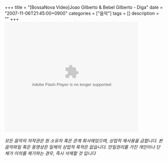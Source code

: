 +++
title = "[BossaNova Video]Joao Gilberto & Bebel Gilberto - Diga"
date = "2007-11-06T21:45:00+0900"
categories = ["음악"]
tags = []
description = ""
+++
<span class="copyright_entry" style="display:block;" title="[BossaNova Video]Joao Gilberto &amp; Bebel Gilberto - Diga@@**@@http://shed.egloos.com/1663009"></span>
<embed src="http://pds7.egloos.com/pds/200711/06/82/player.swf?file=http://shed.springnote.com/pages/180995/attachments/255004" type="application/x-shockwave-flash" wmode="transparent" height="350" width="425">
<br>
<br>*모든 음악의 저작권은 원 소유자 혹은 관계 회사에있으며, 상업적 재사용을 금합니다. 본 음악파일 혹은 동영상은 일체의 상업적 목적은 없습니다. 만일권리를 가진 개인이나 단체가 이의를 제기하는 경우, 즉시 삭제할 것 입니다* 
<!--
       <rdf:RDF xmlns:rdf="http://www.w3.org/1999/02/22-rdf-syntax-ns#"
		    xmlns:dc="http://purl.org/dc/elements/1.1/"
		    xmlns:trackback="http://madskills.com/public/xml/rss/module/trackback/">
       <rdf:Description
	        rdf:about="http://shed.egloos.com/1663009"
	        dc:identifier="http://shed.egloos.com/1663009"
	        dc:title="[BossaNova Video]Joao Gilberto &amp; Bebel Gilberto - Diga"
	        trackback:ping="http://shed.egloos.com/tb/1663009"/>
       </rdf:RDF>
       -->

<ul></ul>